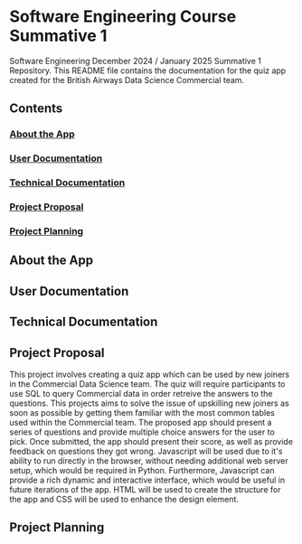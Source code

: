# Software Engineering Course Summative 1
Software Engineering December 2024 / January 2025 Summative 1 Repository.
This README file contains the documentation for the quiz app created for the British Airways Data Science Commercial team.

## Contents
### [About the App](#about-the-app)
### [User Documentation](#user-documentation)
### [Technical Documentation](#technical-documentation)
### [Project Proposal](#project-proposal)
### [Project Planning](#project-planning)

## About the App
## User Documentation
## Technical Documentation
## Project Proposal
This project involves creating a quiz app which can be used by new joiners in the Commercial Data Science team. The quiz will require participants to use SQL to query Commercial data in order retreive the answers to the questions. This projects aims to solve the issue of upskilling new joiners as soon as possible by getting them familiar with the most common tables used within the Commercial team. The proposed app should present a series of questions and provide multiple choice answers for the user to pick. Once submitted, the app should present their score, as well as provide feedback on questions they got wrong. Javascript will be used due to it's ability to run directly in the browser, without needing additional web server setup, which would be required in Python. Furthermore, Javascript can provide a rich dynamic and interactive interface, which would be useful in future iterations of the app. HTML will be used to create the structure for the app and CSS will be used to enhance the design element.

## Project Planning
